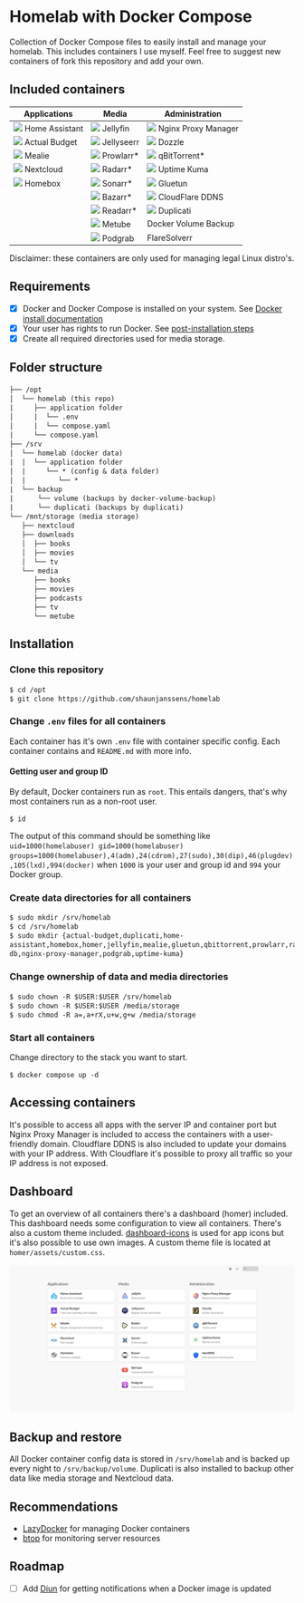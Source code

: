 # Homelab with Docker Compose

Collection of Docker Compose files to easily install and manage your homelab. This includes containers I use myself. Feel free to suggest new containers of fork this repository and add your own.

## Included containers

| Applications                                                                                                         | Media                                                                                                        | Administration                                                                                                                 |
|----------------------------------------------------------------------------------------------------------------------|--------------------------------------------------------------------------------------------------------------|--------------------------------------------------------------------------------------------------------------------------------|
| <img src="https://cdn.jsdelivr.net/gh/walkxcode/dashboard-icons/png/home-assistant.png" width="24" /> Home Assistant | <img src="https://cdn.jsdelivr.net/gh/walkxcode/dashboard-icons/png/jellyfin.png" width="24" /> Jellyfin     | <img src="https://cdn.jsdelivr.net/gh/walkxcode/dashboard-icons/png/nginx-proxy-manager.png" width="24" /> Nginx Proxy Manager |
| <img src="https://cdn.jsdelivr.net/gh/walkxcode/dashboard-icons/png/actual.png" width="24" /> Actual Budget          | <img src="https://cdn.jsdelivr.net/gh/walkxcode/dashboard-icons/png/jellyseerr.png" width="24" /> Jellyseerr | <img src="https://cdn.jsdelivr.net/gh/walkxcode/dashboard-icons/png/dozzle.png" width="24" /> Dozzle                           |
| <img src="https://cdn.jsdelivr.net/gh/walkxcode/dashboard-icons/png/mealie.png" width="24" /> Mealie                 | <img src="https://cdn.jsdelivr.net/gh/walkxcode/dashboard-icons/png/prowlarr.png" width="24" /> Prowlarr*    | <img src="https://cdn.jsdelivr.net/gh/walkxcode/dashboard-icons/png/qbittorrent.png" width="24" /> qBitTorrent*                |
| <img src="https://cdn.jsdelivr.net/gh/walkxcode/dashboard-icons/png/nextcloud.png" width="24" /> Nextcloud           | <img src="https://cdn.jsdelivr.net/gh/walkxcode/dashboard-icons/png/radarr.png" width="24" /> Radarr*        | <img src="https://cdn.jsdelivr.net/gh/walkxcode/dashboard-icons/png/uptime-kuma.png" width="24" /> Uptime Kuma                 |
| <img src="https://cdn.jsdelivr.net/gh/walkxcode/dashboard-icons/png/homebox.png" width="24" /> Homebox               | <img src="https://cdn.jsdelivr.net/gh/walkxcode/dashboard-icons/png/sonarr.png" width="24" /> Sonarr*        | <img src="https://cdn.jsdelivr.net/gh/walkxcode/dashboard-icons/png/gluetun.png" width="24" /> Gluetun                         |
|                                                                                                                      | <img src="https://cdn.jsdelivr.net/gh/walkxcode/dashboard-icons/png/bazarr.png" width="24" /> Bazarr*        | <img src="https://cdn.jsdelivr.net/gh/walkxcode/dashboard-icons/png/cloudflare.png" width="24" /> CloudFlare DDNS              |
|                                                                                                                      | <img src="https://cdn.jsdelivr.net/gh/walkxcode/dashboard-icons/png/readarr.png" width="24" /> Readarr*      | <img src="https://cdn.jsdelivr.net/gh/walkxcode/dashboard-icons/png/duplicati.png" width="24" /> Duplicati                     |
|                                                                                                                      | <img src="https://cdn.jsdelivr.net/gh/walkxcode/dashboard-icons/png/metube.png" width="24" /> Metube         | Docker Volume Backup                                                                                                           |
|                                                                                                                      | <img src="https://cdn.jsdelivr.net/gh/walkxcode/dashboard-icons/png/podgrab.png" width="24" /> Podgrab       | FlareSolverr                                                                                                                   |

Disclaimer: these containers are only used for managing legal Linux distro's. 

## Requirements

- [x] Docker and Docker Compose is installed on your system. See [Docker install documentation](https://docs.docker.com/engine/install/)
- [x] Your user has rights to run Docker. See [post-installation steps](https://docs.docker.com/engine/install/)
- [x] Create all required directories used for media storage.

## Folder structure

```
├── /opt
│  └── homelab (this repo)
|     ├── application folder
│     |  └── .env
│     |  └── compose.yaml
|     └── compose.yaml
├── /srv
│  └── homelab (docker data)
|  |  └── application folder
│  |     └── * (config & data folder)
│  |        └── *
|  └── backup
|      └── volume (backups by docker-volume-backup)
|      └── duplicati (backups by duplicati)
└── /mnt/storage (media storage)
   ├── nextcloud
   ├── downloads
   │  ├── books
   │  ├── movies
   │  └── tv
   └── media
      ├── books
      ├── movies
      ├── podcasts
      ├── tv
      └── metube
```

## Installation

### Clone this repository

```shell
$ cd /opt
$ git clone https://github.com/shaunjanssens/homelab
```

### Change `.env` files for all containers

Each container has it's own `.env` file with container specific config. Each container contains and `README.md` with more info.

#### Getting user and group ID

By default, Docker containers run as `root`. This entails dangers, that's why most containers run as a non-root user.

```shell
$ id
```

The output of this command should be something like `uid=1000(homelabuser) gid=1000(homelabuser) groups=1000(homelabuser),4(adm),24(cdrom),27(sudo),30(dip),46(plugdev),105(lxd),994(docker)` when `1000` is your user and group id and `994` your Docker group.

### Create data directories for all containers

```shell
$ sudo mkdir /srv/homelab
$ cd /srv/homelab
$ sudo mkdir {actual-budget,duplicati,home-assistant,homebox,homer,jellyfin,mealie,gluetun,qbittorrent,prowlarr,radarr,sonarr,readarr,bazarr,jellyseerr,metube,nextcloud,nextcloud-db,nginx-proxy-manager,podgrab,uptime-kuma}
```

### Change ownership of data and media directories

```shell
$ sudo chown -R $USER:$USER /srv/homelab
$ sudo chown -R $USER:$USER /media/storage
$ sudo chmod -R a=,a+rX,u+w,g+w /media/storage
```

### Start all containers

Change directory to the stack you want to start.

```shell
$ docker compose up -d
```

## Accessing containers

It's possible to access all apps with the server IP and container port but Nginx Proxy Manager is included to access the containers with a user-friendly domain. Cloudflare DDNS is also included to update your domains with your IP address. With Cloudflare it's possible to proxy all traffic so your IP address is not exposed.

## Dashboard

To get an overview of all containers there's a dashboard (homer) included. This dashboard needs some configuration to view all containers. There's also a custom theme included. [dashboard-icons](https://github.com/walkxcode/dashboard-icons) is used for app icons but it's also possible to use own images. A custom theme file is located at `homer/assets/custom.css`.

![Screenshot of Homer dashboard](assets/dashboard.jpg)

## Backup and restore

All Docker container config data is stored in `/srv/homelab` and is backed up every night to `/srv/backup/volume`. Duplicati is also installed to backup other data like media storage and Nextcloud data.

## Recommendations

- [LazyDocker](https://github.com/jesseduffield/lazydocker) for managing Docker containers
- [btop](https://github.com/aristocratos/btop) for monitoring server resources

## Roadmap

- [ ] Add [Diun](https://crazymax.dev/diun/) for getting notifications when a Docker image is updated